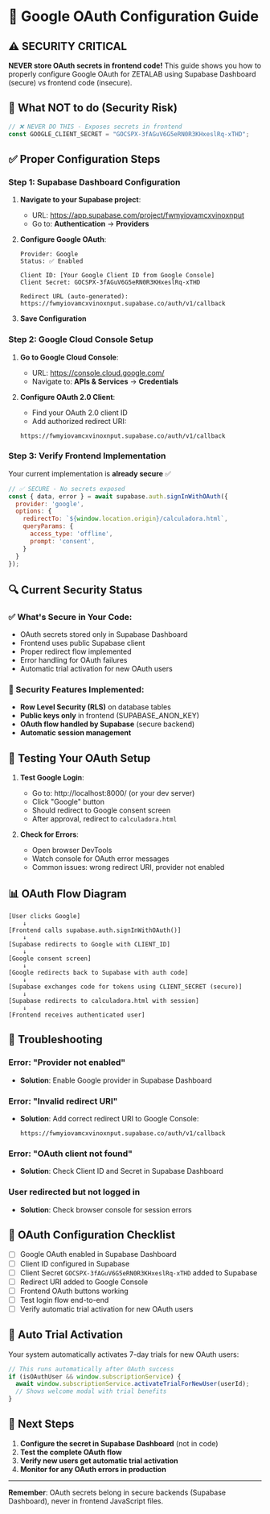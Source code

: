 # 🔐 Google OAuth Configuration Guide

## ⚠️ SECURITY CRITICAL

**NEVER store OAuth secrets in frontend code!** This guide shows you how to properly configure Google OAuth for ZETALAB using Supabase Dashboard (secure) vs frontend code (insecure).

## 🚫 What NOT to do (Security Risk)

```javascript
// ❌ NEVER DO THIS - Exposes secrets in frontend
const GOOGLE_CLIENT_SECRET = "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";
```

## ✅ Proper Configuration Steps

### Step 1: Supabase Dashboard Configuration

1. **Navigate to your Supabase project**:
   - URL: https://app.supabase.com/project/fwmyiovamcxvinoxnput
   - Go to: **Authentication** → **Providers**

2. **Configure Google OAuth**:
   ```
   Provider: Google
   Status: ✅ Enabled
   
   Client ID: [Your Google Client ID from Google Console]
   Client Secret: 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
   
   Redirect URL (auto-generated):
   https://fwmyiovamcxvinoxnput.supabase.co/auth/v1/callback
   ```

3. **Save Configuration**

### Step 2: Google Cloud Console Setup

1. **Go to Google Cloud Console**:
   - URL: https://console.cloud.google.com/
   - Navigate to: **APIs & Services** → **Credentials**

2. **Configure OAuth 2.0 Client**:
   - Find your OAuth 2.0 client ID
   - Add authorized redirect URI:
   ```
   https://fwmyiovamcxvinoxnput.supabase.co/auth/v1/callback
   ```

### Step 3: Verify Frontend Implementation

Your current implementation is **already secure** ✅

```javascript
// ✅ SECURE - No secrets exposed
const { data, error } = await supabase.auth.signInWithOAuth({
  provider: 'google',
  options: {
    redirectTo: `${window.location.origin}/calculadora.html`,
    queryParams: {
      access_type: 'offline',
      prompt: 'consent',
    }
  }
});
```

## 🔍 Current Security Status

### ✅ What's Secure in Your Code:
- OAuth secrets stored only in Supabase Dashboard
- Frontend uses public Supabase client
- Proper redirect flow implemented
- Error handling for OAuth failures
- Automatic trial activation for new OAuth users

### 🔐 Security Features Implemented:
- **Row Level Security (RLS)** on database tables
- **Public keys only** in frontend (SUPABASE_ANON_KEY)
- **OAuth flow handled by Supabase** (secure backend)
- **Automatic session management**

## 🚀 Testing Your OAuth Setup

1. **Test Google Login**:
   - Go to: http://localhost:8000/ (or your dev server)
   - Click "Google" button
   - Should redirect to Google consent screen
   - After approval, redirect to `calculadora.html`

2. **Check for Errors**:
   - Open browser DevTools
   - Watch console for OAuth error messages
   - Common issues: wrong redirect URI, provider not enabled

## 📊 OAuth Flow Diagram

```
[User clicks Google] 
    ↓
[Frontend calls supabase.auth.signInWithOAuth()]
    ↓
[Supabase redirects to Google with CLIENT_ID]
    ↓
[Google consent screen]
    ↓
[Google redirects back to Supabase with auth code]
    ↓
[Supabase exchanges code for tokens using CLIENT_SECRET (secure)]
    ↓
[Supabase redirects to calculadora.html with session]
    ↓
[Frontend receives authenticated user]
```

## 🐛 Troubleshooting

### Error: "Provider not enabled"
- **Solution**: Enable Google provider in Supabase Dashboard

### Error: "Invalid redirect URI"
- **Solution**: Add correct redirect URI to Google Console:
  ```
  https://fwmyiovamcxvinoxnput.supabase.co/auth/v1/callback
  ```

### Error: "OAuth client not found"
- **Solution**: Check Client ID and Secret in Supabase Dashboard

### User redirected but not logged in
- **Solution**: Check browser console for session errors

## 📝 OAuth Configuration Checklist

- [ ] Google OAuth enabled in Supabase Dashboard
- [ ] Client ID configured in Supabase
- [ ] Client Secret `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` added to Supabase
- [ ] Redirect URI added to Google Console
- [ ] Frontend OAuth buttons working
- [ ] Test login flow end-to-end
- [ ] Verify automatic trial activation for new OAuth users

## 🔄 Auto Trial Activation

Your system automatically activates 7-day trials for new OAuth users:

```javascript
// This runs automatically after OAuth success
if (isOAuthUser && window.subscriptionService) {
  await window.subscriptionService.activateTrialForNewUser(userId);
  // Shows welcome modal with trial benefits
}
```

## 🎯 Next Steps

1. **Configure the secret in Supabase Dashboard** (not in code)
2. **Test the complete OAuth flow**
3. **Verify new users get automatic trial activation**
4. **Monitor for any OAuth errors in production**

---
**Remember**: OAuth secrets belong in secure backends (Supabase Dashboard), never in frontend JavaScript files.
